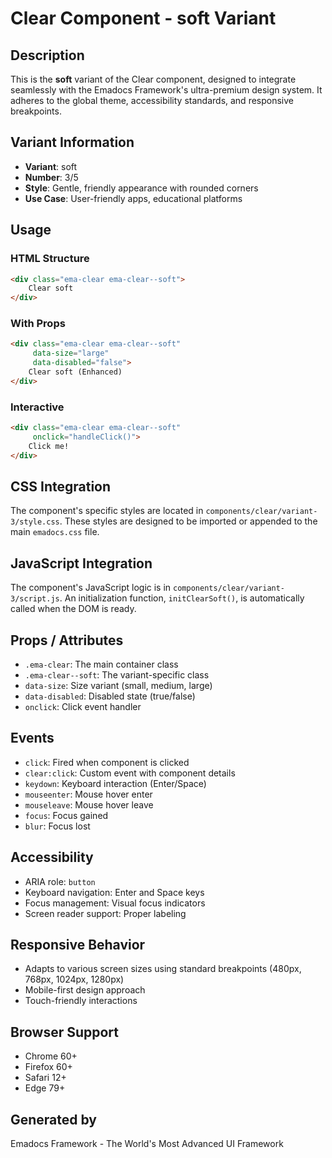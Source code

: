 # Clear Component - soft Variant

## Description
This is the **soft** variant of the Clear component, designed to integrate seamlessly with the Emadocs Framework's ultra-premium design system. It adheres to the global theme, accessibility standards, and responsive breakpoints.

## Variant Information
- **Variant**: soft
- **Number**: 3/5
- **Style**: Gentle, friendly appearance with rounded corners
- **Use Case**: User-friendly apps, educational platforms

## Usage

### HTML Structure
```html
<div class="ema-clear ema-clear--soft">
    Clear soft
</div>
```

### With Props
```html
<div class="ema-clear ema-clear--soft" 
     data-size="large" 
     data-disabled="false">
    Clear soft (Enhanced)
</div>
```

### Interactive
```html
<div class="ema-clear ema-clear--soft" 
     onclick="handleClick()">
    Click me!
</div>
```

## CSS Integration
The component's specific styles are located in `components/clear/variant-3/style.css`. These styles are designed to be imported or appended to the main `emadocs.css` file.

## JavaScript Integration
The component's JavaScript logic is in `components/clear/variant-3/script.js`. An initialization function, `initClearSoft()`, is automatically called when the DOM is ready.

## Props / Attributes
- `.ema-clear`: The main container class
- `.ema-clear--soft`: The variant-specific class
- `data-size`: Size variant (small, medium, large)
- `data-disabled`: Disabled state (true/false)
- `onclick`: Click event handler

## Events
- `click`: Fired when component is clicked
- `clear:click`: Custom event with component details
- `keydown`: Keyboard interaction (Enter/Space)
- `mouseenter`: Mouse hover enter
- `mouseleave`: Mouse hover leave
- `focus`: Focus gained
- `blur`: Focus lost

## Accessibility
- ARIA role: `button`
- Keyboard navigation: Enter and Space keys
- Focus management: Visual focus indicators
- Screen reader support: Proper labeling

## Responsive Behavior
- Adapts to various screen sizes using standard breakpoints (480px, 768px, 1024px, 1280px)
- Mobile-first design approach
- Touch-friendly interactions

## Browser Support
- Chrome 60+
- Firefox 60+
- Safari 12+
- Edge 79+

## Generated by
Emadocs Framework - The World's Most Advanced UI Framework
